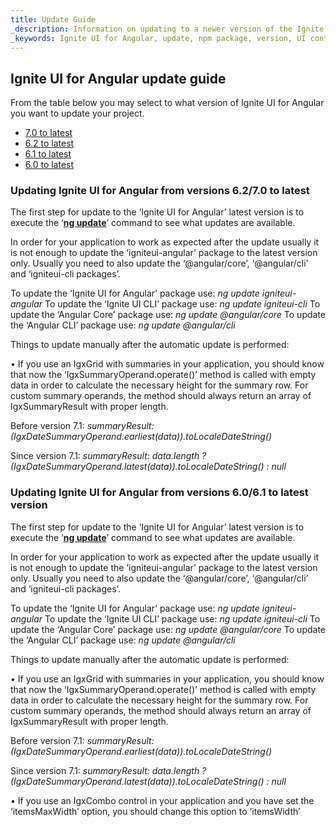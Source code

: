 ```yaml
---
title: Update Guide
_description: Information on updating to a newer version of the Ignite UI for Angular library.
_keywords: Ignite UI for Angular, update, npm package, version, UI controls, Angular widgets, web widgets, UI widgets, Angular, Native Angular Components Suite, Native Angular Controls, Native Angular Components Library
---
```


## Ignite UI for Angular update guide

From the table below you may select to what version of Ignite UI for Angular you want to update your project.

-   [7.0 to latest](#70)
-   [6.2 to latest](#70)
-   [6.1 to latest](#61)
-   [6.0 to latest](#61)

### <a id="70"></a>Updating Ignite UI for Angular from versions 6.2/7.0 to latest

The first step for update to the ‘Ignite UI for Angular’ latest version is to execute the ‘[**ng update**](https://angular.io/cli/update)’ command to see what updates are available.

In order for your application to work as expected after the update usually it is not enough to update the ‘igniteui-angular’ package to the latest version only. Usually you need to also update the ‘@angular/core’, ‘@angular/cli’ and ‘igniteui-cli packages’.

To update the ‘Ignite UI for Angular’ package use:
	*ng update igniteui-angular*
To update the ‘Ignite UI CLI’ package use:
	*ng update igniteui-cli*
To update the ‘Angular Core’ package use:
	*ng update @angular/core*
To update the ‘Angular CLI’ package use:
	*ng update @angular/cli*

Things to update manually after the automatic update is performed:

•	If you use an IgxGrid with summaries in your application, you should know that now the ‘IgxSummaryOperand.operate()’ method is called with empty data in order to calculate the necessary height for the summary row. For custom summary operands, the method should always return an array of IgxSummaryResult with proper length.

Before version 7.1:
	*summaryResult: (IgxDateSummaryOperand.earliest(data)).toLocaleDateString()*

Since version 7.1:
    *summaryResult: data.length ? (IgxDateSummaryOperand.latest(data)).toLocaleDateString() : null*

### <a id="61"></a>Updating Ignite UI for Angular from versions 6.0/6.1 to latest version

The first step for update to the ‘Ignite UI for Angular’ latest version is to execute the ‘[**ng update**](https://angular.io/cli/update)’ command to see what updates are available.

In order for your application to work as expected after the update usually it is not enough to update the ‘igniteui-angular’ package to the latest version only. Usually you need to also update the ‘@angular/core’, ‘@angular/cli’ and ‘igniteui-cli packages’.

To update the ‘Ignite UI for Angular’ package use:
	*ng update igniteui-angular*
To update the ‘Ignite UI CLI’ package use:
	*ng update igniteui-cli*
To update the ‘Angular Core’ package use:
	*ng update @angular/core*
To update the ‘Angular CLI’ package use:
	*ng update @angular/cli*

Things to update manually after the automatic update is performed:

•	If you use an IgxGrid with summaries in your application, you should know that now the ‘IgxSummaryOperand.operate()’ method is called with empty data in order to calculate the necessary height for the summary row. For custom summary operands, the method should always return an array of IgxSummaryResult with proper length.

Before version 7.1:
	*summaryResult: (IgxDateSummaryOperand.earliest(data)).toLocaleDateString()*

Since version 7.1:
    *summaryResult: data.length ? (IgxDateSummaryOperand.latest(data)).toLocaleDateString() : null*

•	If you use an IgxCombo control in your application and you have set the ‘itemsMaxWidth’ option, you should change this option to ‘itemsWidth’